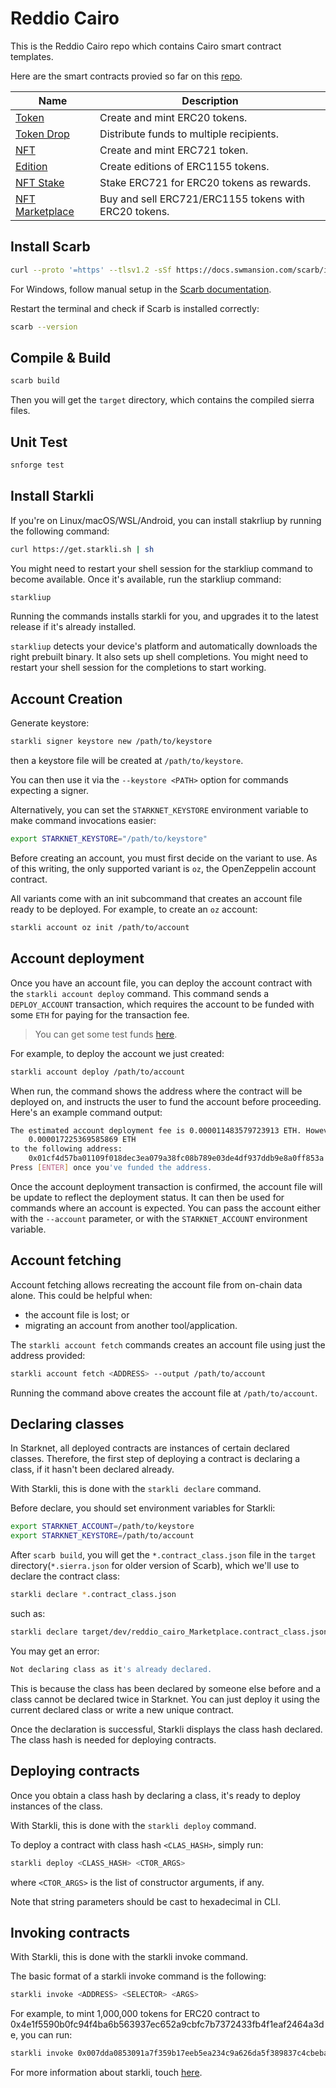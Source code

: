 # Reddio Cairo
This is the Reddio Cairo repo which contains Cairo smart contract templates.

Here are the smart contracts provied so far on this [repo](https://github.com/reddio-com/cairo).

| Name     | Description |
|----------|-------------|
|[Token](https://github.com/reddio-com/cairo/blob/starknet_foundry/src/erc20.cairo)|Create and mint ERC20 tokens.|
|[Token Drop](https://github.com/reddio-com/cairo/blob/starknet_foundry/src/airdrop_erc20.cairo)|Distribute funds to multiple recipients.|
|[NFT](https://github.com/reddio-com/cairo/blob/starknet_foundry/src/erc721.cairo)|Create and mint ERC721 token.|
|[Edition](https://github.com/reddio-com/cairo/blob/starknet_foundry/src/erc1155.cairo)|Create editions of ERC1155 tokens.|
|[NFT Stake](https://github.com/reddio-com/cairo/blob/starknet_foundry/src/nft_stake.cairo)|Stake ERC721 for ERC20 tokens as rewards.|
|[NFT Marketplace](https://github.com/reddio-com/cairo/blob/starknet_foundry/src/marketplace.cairo)|Buy and sell ERC721/ERC1155 tokens with ERC20 tokens.|

## Install Scarb
```bash
curl --proto '=https' --tlsv1.2 -sSf https://docs.swmansion.com/scarb/install.sh | sh
```
For Windows, follow manual setup in the [Scarb documentation](https://docs.swmansion.com/scarb/download.html?ref=blog.reddio.com#windows).

Restart the terminal and check if Scarb is installed correctly:

```bash
scarb --version
```

## Compile & Build

```bash
scarb build
```

Then you will get the `target` directory, which contains the compiled sierra files.

## Unit Test
```bash
snforge test
```

## Install Starkli

If you're on Linux/macOS/WSL/Android, you can install stakrliup by running the following command:
```bash
curl https://get.starkli.sh | sh
```

You might need to restart your shell session for the starkliup command to become available. Once it's available, run the starkliup command:
```bash
starkliup
```

Running the commands installs starkli for you, and upgrades it to the latest release if it's already installed.

`starkliup` detects your device's platform and automatically downloads the right prebuilt binary. It also sets up shell completions. You might need to restart your shell session for the completions to start working.

## Account Creation

Generate keystore:
```bash
starkli signer keystore new /path/to/keystore
```
then a keystore file will be created at `/path/to/keystore`.

You can then use it via the `--keystore <PATH>` option for commands expecting a signer.

Alternatively, you can set the `STARKNET_KEYSTORE` environment variable to make command invocations easier:

```bash
export STARKNET_KEYSTORE="/path/to/keystore"
```

Before creating an account, you must first decide on the variant to use. As of this writing, the only supported variant is `oz`, the OpenZeppelin account contract.

All variants come with an init subcommand that creates an account file ready to be deployed. For example, to create an `oz` account:

```bash
starkli account oz init /path/to/account
```

## Account deployment
Once you have an account file, you can deploy the account contract with the `starkli account deploy` command. This command sends a `DEPLOY_ACCOUNT` transaction, which requires the account to be funded with some `ETH` for paying for the transaction fee.

> You can get some test funds [here](https://faucet.goerli.starknet.io/).

For example, to deploy the account we just created:

```bash
starkli account deploy /path/to/account
```

When run, the command shows the address where the contract will be deployed on, and instructs the user to fund the account before proceeding. Here's an example command output:

```bash
The estimated account deployment fee is 0.000011483579723913 ETH. However, to avoid failure, fund at least:
    0.000017225369585869 ETH
to the following address:
    0x01cf4d57ba01109f018dec3ea079a38fc08b789e03de4df937ddb9e8a0ff853a
Press [ENTER] once you've funded the address.
```

Once the account deployment transaction is confirmed, the account file will be update to reflect the deployment status. It can then be used for commands where an account is expected. You can pass the account either with the `--account` parameter, or with the `STARKNET_ACCOUNT` environment variable.

## Account fetching
Account fetching allows recreating the account file from on-chain data alone. This could be helpful when:

+ the account file is lost; or
+ migrating an account from another tool/application.

The `starkli account fetch` commands creates an account file using just the address provided:

```bash
starkli account fetch <ADDRESS> --output /path/to/account
```

Running the command above creates the account file at `/path/to/account`.

## Declaring classes
In Starknet, all deployed contracts are instances of certain declared classes. Therefore, the first step of deploying a contract is declaring a class, if it hasn't been declared already.

With Starkli, this is done with the `starkli declare` command.

Before declare, you should set environment variables for Starkli:

```bash
export STARKNET_ACCOUNT=/path/to/keystore
export STARKNET_KEYSTORE=/path/to/account
```

After `scarb build`, you will get the `*.contract_class.json` file in the `target` directory(`*.sierra.json` for older version of Scarb), which we'll use to declare the contract class:

```bash
starkli declare *.contract_class.json
```

such as:
```bash
starkli declare target/dev/reddio_cairo_Marketplace.contract_class.json
```

You may get an error:
```bash
Not declaring class as it's already declared.
```

This is because the class has been declared by someone else before and a class cannot be declared twice in Starknet. You can just deploy it using the current declared class or write a new unique contract.

Once the declaration is successful, Starkli displays the class hash declared. The class hash is needed for deploying contracts.

## Deploying contracts
Once you obtain a class hash by declaring a class, it's ready to deploy instances of the class.

With Starkli, this is done with the `starkli deploy` command.

To deploy a contract with class hash `<CLAS_HASH>`, simply run:

```bash
starkli deploy <CLASS_HASH> <CTOR_ARGS>
```

where `<CTOR_ARGS>` is the list of constructor arguments, if any.

Note that string parameters should be cast to hexadecimal in CLI.

## Invoking contracts

With Starkli, this is done with the starkli invoke command.

The basic format of a starkli invoke command is the following:

```bash
starkli invoke <ADDRESS> <SELECTOR> <ARGS>
```

For example, to mint 1,000,000 tokens for ERC20 contract to 0x4e1f5590b0fc94f4ba6b563937ec652a9cbfc7b7372433fb4f1eaf2464a3de, you can run:

```bash
starkli invoke 0x007dda0853091a7f359b17eeb5ea234c9a626da5f389837c4cbeba9ff88e5bb6 mint 0x4e1f5590b0fc94f4ba6b563937ec652a9cbfc7b7372433fb4f1eaf2464a3de u256:100000
```

For more information about starkli, touch [here](https://book.starkli.rs/).
